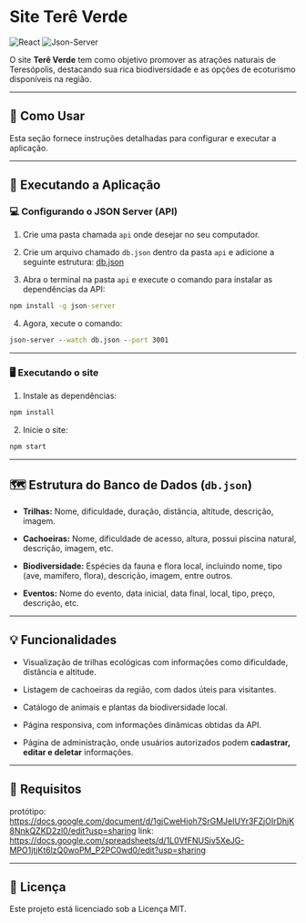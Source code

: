 # Site Terê Verde

![React](https://img.shields.io/badge/React-19.1.0-61DAFB?logo=react&logoColor=white)
![Json-Server](https://img.shields.io/badge/JSON--Server-0.17.4-FF4040?logo=json&logoColor=white)

O site **Terê Verde** tem como objetivo promover as atrações naturais de Teresópolis, destacando sua rica biodiversidade e as opções de ecoturismo disponíveis na região.

---

## 📌 Como Usar

Esta seção fornece instruções detalhadas para configurar e executar a aplicação.

---

## 🚀 Executando a Aplicação

### 💻 Configurando o JSON Server (API)

1. Crie uma pasta chamada `api` onde desejar no seu computador.

2. Crie um arquivo chamado `db.json` dentro da pasta `api` e adicione a seguinte estrutura: [db.json](./API/db.json)

3. Abra o terminal na pasta `api` e execute o comando para instalar as dependências da API:

```cmd 
npm install -g json-server
```

4. Agora, xecute o comando:

```cmd
json-server --watch db.json --port 3001
```


---

### 🖥️ Executando o site

1. Instale as dependências:

```cmd
npm install
```

2. Inicie o site:

```cmd
npm start
```

---

## 🗺️ Estrutura do Banco de Dados (`db.json`)

- **Trilhas:** Nome, dificuldade, duração, distância, altitude, descrição, imagem.

- **Cachoeiras:** Nome, dificuldade de acesso, altura, possui piscina natural, descrição, imagem, etc.

- **Biodiversidade:** Espécies da fauna e flora local, incluindo nome, tipo (ave, mamífero, flora), descrição, imagem, entre outros.

- **Eventos:** Nome do evento, data inicial, data final, local, tipo, preço, descrição, etc.

---

## 💡 Funcionalidades

- Visualização de trilhas ecológicas com informações como dificuldade, distância e altitude.

- Listagem de cachoeiras da região, com dados úteis para visitantes.

- Catálogo de animais e plantas da biodiversidade local.

- Página responsiva, com informações dinâmicas obtidas da API.

- Página de administração, onde usuários autorizados podem **cadastrar, editar e deletar** informações.

---

## 📄 Requisitos

protótipo: https://docs.google.com/document/d/1gjCweHioh7SrGMJeIUYr3FZjOIrDhjK8NnkQZKD2zl0/edit?usp=sharing
link: https://docs.google.com/spreadsheets/d/1L0VfFNUSiv5XeJG-MPO1jtjKt6lzQ0woPM_P2PC0wd0/edit?usp=sharing

---

## 📄 Licença

Este projeto está licenciado sob a Licença MIT.
